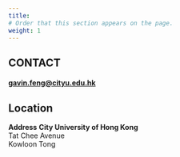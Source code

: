 ```yaml
---
title: 
# Order that this section appears on the page.
weight: 1
---
```


## CONTACT
#### gavin.feng@cityu.edu.hk

## Location
**Address**
**City University of Hong Kong**<br>
Tat Chee Avenue<br>
Kowloon Tong<br>
